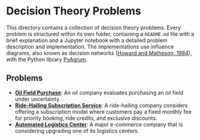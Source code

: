 # Decision Theory Problems

This directory contains a collection of decision theory problems. Every problem is structured within its own folder, containing a `README.md` file with a brief explanation and a Jupyter notebook with a detailed problem description and implementation. The implementations use influence diagrams, also known as decision networks ([Howard and Matheson, 1984](https://gwern.net/doc/statistics/decision/1983-howard-readingsondecisionanalysis-v1.pdf)), with the Python library [PyAgrum](https://pyagrum.readthedocs.io/).

## Problems
- [**Oil Field Purchase**](problems/oil_field_purchase): An oil company evaluates purchasing an oil field under uncertainty.
- [**Ride-Hailing Subscription Service**](problems/ride_hailing): A ride-hailing company considers offering a subscription model where customers pay a fixed monthly fee for priority booking, ride credits, and exclusive discounts.
- [**Automated Logistics Center**](problems/automated_logistics_center):  A major e-commerce company that is considering upgrading one of its logistics centers.

